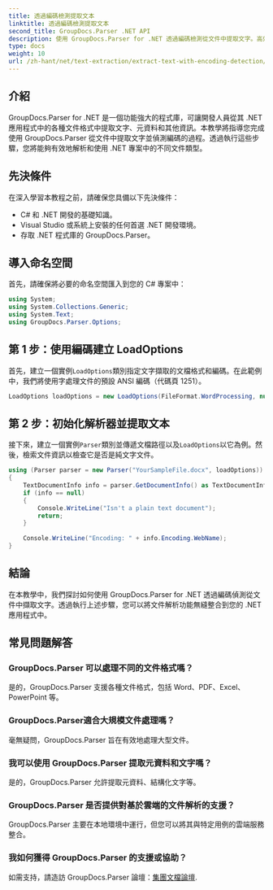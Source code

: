 ```yaml
---
title: 透過編碼檢測提取文本
linktitle: 透過編碼檢測提取文本
second_title: GroupDocs.Parser .NET API
description: 使用 GroupDocs.Parser for .NET 透過編碼檢測從文件中提取文字。高效解析 .NET 應用程式中的各種格式。
type: docs
weight: 10
url: /zh-hant/net/text-extraction/extract-text-with-encoding-detection/
---
```

## 介紹
GroupDocs.Parser for .NET 是一個功能強大的程式庫，可讓開發人員從其 .NET 應用程式中的各種文件格式中提取文字、元資料和其他資訊。本教學將指導您完成使用 GroupDocs.Parser 從文件中提取文字並偵測編碼的過程。透過執行這些步驟，您將能夠有效地解析和使用 .NET 專案中的不同文件類型。
## 先決條件
在深入學習本教程之前，請確保您具備以下先決條件：
- C# 和 .NET 開發的基礎知識。
- Visual Studio 或系統上安裝的任何首選 .NET 開發環境。
- 存取 .NET 程式庫的 GroupDocs.Parser。

## 導入命名空間
首先，請確保將必要的命名空間匯入到您的 C# 專案中：
```csharp
using System;
using System.Collections.Generic;
using System.Text;
using GroupDocs.Parser.Options;
```
## 第 1 步：使用編碼建立 LoadOptions
首先，建立一個實例`LoadOptions`類別指定文字擷取的文檔格式和編碼。在此範例中，我們將使用字處理文件的預設 ANSI 編碼（代碼頁 1251）。
```csharp
LoadOptions loadOptions = new LoadOptions(FileFormat.WordProcessing, null, null, Encoding.GetEncoding(1251));
```
## 第 2 步：初始化解析器並提取文本
接下來，建立一個實例`Parser`類別並傳遞文檔路徑以及`LoadOptions`以它為例。然後，檢索文件資訊以檢查它是否是純文字文件。
```csharp
using (Parser parser = new Parser("YourSampleFile.docx", loadOptions))
{
    TextDocumentInfo info = parser.GetDocumentInfo() as TextDocumentInfo;
    if (info == null)
    {
        Console.WriteLine("Isn't a plain text document");
        return;
    }
    
    Console.WriteLine("Encoding: " + info.Encoding.WebName);
}
```

## 結論
在本教學中，我們探討如何使用 GroupDocs.Parser for .NET 透過編碼偵測從文件中擷取文字。透過執行上述步驟，您可以將文件解析功能無縫整合到您的 .NET 應用程式中。

## 常見問題解答
### GroupDocs.Parser 可以處理不同的文件格式嗎？
是的，GroupDocs.Parser 支援各種文件格式，包括 Word、PDF、Excel、PowerPoint 等。
### GroupDocs.Parser適合大規模文件處理嗎？
毫無疑問，GroupDocs.Parser 旨在有效地處理大型文件。
### 我可以使用 GroupDocs.Parser 提取元資料和文字嗎？
是的，GroupDocs.Parser 允許提取元資料、結構化文字等。
### GroupDocs.Parser 是否提供對基於雲端的文件解析的支援？
GroupDocs.Parser 主要在本地環境中運行，但您可以將其與特定用例的雲端服務整合。
### 我如何獲得 GroupDocs.Parser 的支援或協助？
如需支持，請造訪 GroupDocs.Parser 論壇：[集團文檔論壇](https://forum.groupdocs.com/c/parser/17).